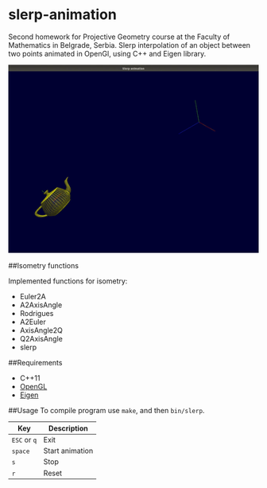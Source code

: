 # slerp-animation
Second homework for Projective Geometry course at the Faculty of Mathematics in Belgrade, Serbia. Slerp interpolation of an object between two points animated in OpenGl, using C++ and Eigen library.

![animation](https://raw.githubusercontent.com/daviddimic/slerp-animation/master/screenshots/slerp-animation.gif)

##Isometry functions

Implemented functions for isometry:
- Euler2A
- A2AxisAngle
- Rodrigues
- A2Euler
- AxisAngle2Q
- Q2AxisAngle
- slerp

##Requirements

- C++11
- [OpenGL](https://www.opengl.org/)
- [Eigen](http://eigen.tuxfamily.org/index.php?title=Main_Page)

##Usage
To compile program use `make`, and then `bin/slerp`.

|Key | Description |
|---|---|
|`ESC` or `q` | Exit |
|`space` | Start animation |
|`s` | Stop |
|`r` | Reset |
